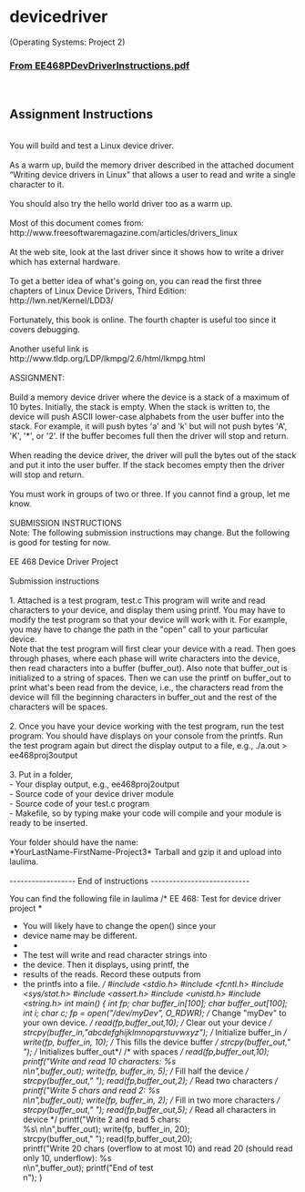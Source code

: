 # devicedriver
(Operating Systems: Project 2)
<h3><a href="https://laulima.hawaii.edu/access/content/attachment/MAN.75233.201710/Assignments/870596c8-9d52-4fd1-a5af-a3d7e34feadc/EE468PDevDriverInstructions.pdf">From EE468PDevDriverInstructions.pdf</a></h3>
<br>
<h2>Assignment Instructions</h2>
<br>
You will build and test a Linux device driver.<br>
<br>
As a warm up, build the memory driver described in the attached document “Writing device drivers in Linux” that 
allows a user to read and write a single character to it.<br>
<br>
You should also try the hello world driver too as a warm up.<br>
<br>
Most of this document comes from:  http://www.freesoftwaremagazine.com/articles/drivers_linux <br>
<br>
At the web site, look at the last driver since it shows how to write a driver which has external hardware.<br>
<br>
To get a better idea of what's going on, you can read the first three chapters of Linux Device Drivers, Third Edition:<br>
http://lwn.net/Kernel/LDD3/<br>
<br>
Fortunately, this book is online. The fourth chapter is useful too since it covers debugging.<br>
<br>
Another useful link is<br>
http://www.tldp.org/LDP/lkmpg/2.6/html/lkmpg.html<br>
<br>
ASSIGNMENT:<br>
<br>
Build a memory device driver where the device is a stack of a maximum of 10 bytes.  Initially, the stack is empty.  When the stack is written to, the device will push ASCII lower-case alphabets from the user buffer into the stack.  For example, it will push bytes 'a' and 'k' but will not push bytes 'A', 'K', '*', or '2'. If the buffer becomes full then the driver will stop and return. <br>
<br>
When reading the device driver, the driver will pull the bytes out of the stack and put it into the user buffer.  If the stack becomes empty then the driver will stop and return.<br>
<br>
You must work in groups of two or three.  If you cannot find a group, let me know.<br>
<br>
SUBMISSION INSTRUCTIONS<br>
Note:  The following submission instructions may change.  But the following is good for testing for now.<br>
<br>
EE 468 Device Driver Project <br>
<br>
Submission instructions <br>
<br>
1.  Attached is a test program, test.c 
    This program will write and read characters to your 
    device, and display them using printf.  You may 
    have to modify the test program so that your device 
    will work with it.  For example, you may have to 
    change the path in the "open" call to your particular 
    device.<br>
    Note that the test program will first clear your device 
    with a read.  Then goes through phases, where each 
    phase will write characters into the device, then 
    read characters into a buffer (buffer_out).  Also note 
    that buffer_out is initialized to a string of spaces. 
    Then we can use the printf on buffer_out to print what's 
    been read from the device, i.e., the characters read 
    from the device will fill the beginning characters in 
    buffer_out and the rest of the characters will be spaces.<br>
    <br> 
2.  Once you have your device working with the test 
    program, run the test program.  You should have displays 
    on your console from the printfs.  Run the test 
    program again but direct the display output to a file, e.g., 
    ./a.out > ee468proj3output <br>
    <br>
3.  Put in a folder,  <br>
    -  Your display output, e.g., ee468proj2output <br>
    -  Source code of your device driver module <br>
    -  Source code of your test.c program <br>
    -  Makefile, so by typing make your code will compile and your module is ready to be inserted. <br>
    <br>
    Your folder should have the name:  <br>
        *YourLastName-FirstName-Project3*
    Tarball and gzip it and upload into laulima. <br>
    <br>
------------------ End of instructions ---------------------------
<br>

You can find the following file in laulima
/* EE 468:  Test for device driver project 
 * 
 * You will likely have to change the open() since your 
 * device name may be different. 
 * 
 * The test will write and read character strings into 
 * the device.  Then it displays, using printf, the 
 * results of the reads.  Record these outputs from 
 * the printfs into a file. 
 */ 
#include <stdio.h> 
#include <fcntl.h> 
#include <sys/stat.h> 
#include <assert.h> 
#include <unistd.h> 
#include <string.h> 
int main() 
{ 
int fp; 
char buffer_in[100]; 
char buffer_out[100]; 
int i; 
char c; 
fp = open("/dev/myDev", O_RDWR); /* Change "myDev" to your own device. */ 
read(fp,buffer_out,10); /* Clear out your device */   
strcpy(buffer_in,"abcdefghijklmnopqrstuvwxyz"); /* Initialize buffer_in */ 
write(fp, buffer_in, 10); /* This fills the device buffer */ 
strcpy(buffer_out,"                           ");  /* Initializes buffer_out*/ 
                                     /* with spaces */ 
read(fp,buffer_out,10);   
printf("Write and read 10 characters:  %s\
n\n",buffer_out); 
write(fp, buffer_in, 5); /* Fill half the device */  
strcpy(buffer_out,"                           "); 
read(fp,buffer_out,2);   /* Read two characters */ 
printf("Write 5 chars and read 2:  %s\
n\n",buffer_out); 
write(fp, buffer_in, 2); /* Fill in two more characters */ 
strcpy(buffer_out,"                           "); 
read(fp,buffer_out,5);   /* Read all characters in device  */ 
printf("Write 2 and read 5 chars:  
%s\  n\n",buffer_out); 
write(fp, buffer_in, 20);  
strcpy(buffer_out,"                           "); 
read(fp,buffer_out,20);    
printf("Write 20 chars (overflow to at most 10) and read 20 (should read only 10, 
underflow):  %s\
n\n",buffer_out); 
printf("End 
of test\
n"); 
} 
